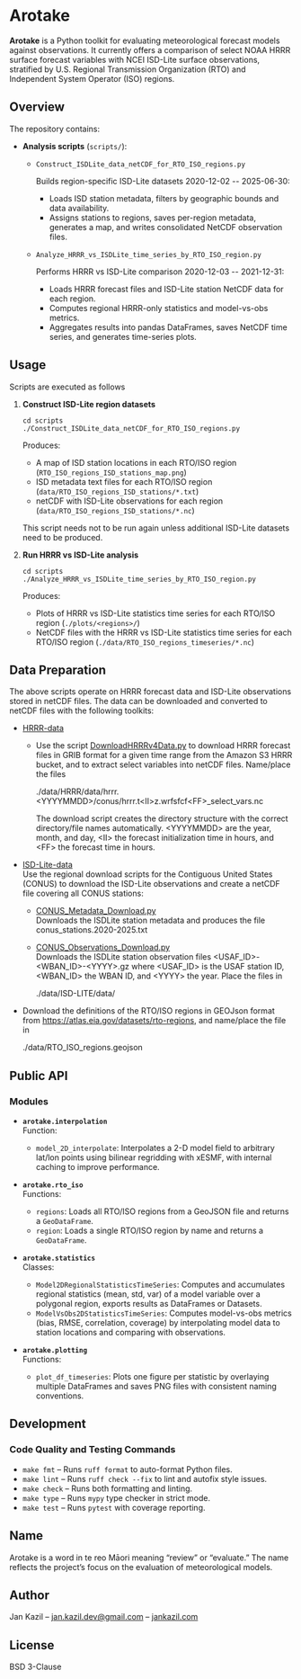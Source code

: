 # Arotake

**Arotake** is a Python toolkit for evaluating meteorological forecast models against observations. It currently offers a comparison of select NOAA HRRR surface forecast variables with NCEI ISD-Lite surface observations, stratified by U.S. Regional Transmission Organization (RTO) and Independent System Operator (ISO) regions.

## Overview

The repository contains:

- **Analysis scripts** (`scripts/`):
  - `Construct_ISDLite_data_netCDF_for_RTO_ISO_regions.py`  

    Builds region-specific ISD-Lite datasets 2020-12-02 -- 2025-06-30:
    - Loads ISD station metadata, filters by geographic bounds and data availability.
    - Assigns stations to regions, saves per-region metadata, generates a map, and writes consolidated NetCDF observation files.

  - `Analyze_HRRR_vs_ISDLite_time_series_by_RTO_ISO_region.py`  

    Performs HRRR vs ISD-Lite comparison 2020-12-03 -- 2021-12-31:
    - Loads HRRR forecast files and ISD-Lite station NetCDF data for each region.
    - Computes regional HRRR-only statistics and model-vs-obs metrics.
    - Aggregates results into pandas DataFrames, saves NetCDF time series, and generates time-series plots.

## Usage

Scripts are executed as follows

1. **Construct ISD-Lite region datasets**  

   ```cd scripts  ```  
   ```./Construct_ISDLite_data_netCDF_for_RTO_ISO_regions.py```

   Produces:
   - A map of ISD station locations in each RTO/ISO region (`RTO_ISO_regions_ISD_stations_map.png`)
   - ISD metadata text files for each RTO/ISO region (`data/RTO_ISO_regions_ISD_stations/*.txt`)
   - netCDF with ISD-Lite observations for each region (`data/RTO_ISO_regions_ISD_stations/*.nc`)

   This script needs not to be run again unless additional ISD-Lite datasets need to be produced.

2. **Run HRRR vs ISD-Lite analysis**  

   ```cd scripts  ```  
   ```./Analyze_HRRR_vs_ISDLite_time_series_by_RTO_ISO_region.py```

   Produces:
   - Plots of HRRR vs ISD-Lite statistics time series for each RTO/ISO region (`./plots/<regions>/`)
   - NetCDF files with the HRRR vs ISD-Lite statistics time series for each RTO/ISO region (`./data/RTO_ISO_regions_timeseries/*.nc`)

## Data Preparation

The above scripts operate on HRRR forecast data and ISD-Lite observations stored in netCDF files. The data can be downloaded and converted to netCDF files with the following toolkits:

- [HRRR-data](https://github.com/jankazil/hrrr-data)
  - Use the script [DownloadHRRRv4Data.py](https://github.com/jankazil/hrrr-data/blob/main/scripts/DownloadHRRRv4Data.py) to download HRRR forecast files in GRIB format for a given time range from the Amazon S3 HRRR bucket, and to extract select variables into netCDF files. Name/place the files

    ./data/HRRR/data/hrrr.<YYYYMMDD\>/conus/hrrr.t<II\>z.wrfsfcf<FF\>_select_vars.nc

    The download script creates the directory structure with the correct directory/file names automatically. <YYYYMMDD\> are the year, month, and day, <II\> the forecast initialization time in hours, and <FF\> the forecast time in hours.
- [ISD-Lite-data](https://github.com/jankazil/isd-lite-data)  
Use the regional download scripts for the Contiguous United States (CONUS) to download the ISD-Lite observations and create a netCDF file covering all CONUS stations:

  - [CONUS_Metadata_Download.py](https://github.com/jankazil/isd-lite-data/blob/main/scripts/CONUS_Metadata_Download.py)  
    Downloads the ISDLite station metadata and produces the file conus_stations.2020-2025.txt  
  - [CONUS_Observations_Download.py](https://github.com/jankazil/isd-lite-data/blob/main/scripts/CONUS_Observations_Download.py)  
    Downloads the ISDLite station observation files <USAF_ID\>-<WBAN_ID\>-<YYYY\>.gz where <USAF_ID\> is the USAF station ID, <WBAN_ID\> the WBAN ID, and <YYYY\> the year. Place the files in

    ./data/ISD-LITE/data/

- Download the definitions of the RTO/ISO regions in GEOJson format from https://atlas.eia.gov/datasets/rto-regions, and name/place the file in  

    ./data/RTO_ISO_regions.geojson

## Public API

### Modules

- **`arotake.interpolation`**  
  Function:
  - `model_2D_interpolate`: Interpolates a 2-D model field to arbitrary lat/lon points using bilinear regridding with xESMF, with internal caching to improve performance.

- **`arotake.rto_iso`**  
  Functions:
  - `regions`: Loads all RTO/ISO regions from a GeoJSON file and returns a `GeoDataFrame`.
  - `region`: Loads a single RTO/ISO region by name and returns a `GeoDataFrame`.

- **`arotake.statistics`**  
  Classes:
  - `Model2DRegionalStatisticsTimeSeries`: Computes and accumulates regional statistics (mean, std, var) of a model variable over a polygonal region, exports results as DataFrames or Datasets.
  - `ModelVsObs2DStatisticsTimeSeries`: Computes model-vs-obs metrics (bias, RMSE, correlation, coverage) by interpolating model data to station locations and comparing with observations.

- **`arotake.plotting`**  
  Functions:
  - `plot_df_timeseries`: Plots one figure per statistic by overlaying multiple DataFrames and saves PNG files with consistent naming conventions.

## Development

### Code Quality and Testing Commands

- `make fmt` – Runs `ruff format` to auto-format Python files.
- `make lint` – Runs `ruff check --fix` to lint and autofix style issues.
- `make check` – Runs both formatting and linting.
- `make type` – Runs `mypy` type checker in strict mode.
- `make test` – Runs `pytest` with coverage reporting.

## Name

Arotake is a word in te reo Māori meaning “review” or “evaluate.” The name reflects the project’s focus on the evaluation of meteorological models.

## Author

Jan Kazil – jan.kazil.dev@gmail.com – [jankazil.com](https://jankazil.com)

## License

BSD 3-Clause
